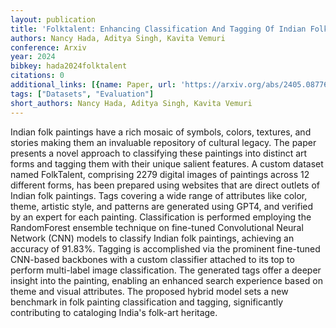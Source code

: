 ```yaml
---
layout: publication
title: 'Folktalent: Enhancing Classification And Tagging Of Indian Folk Paintings'
authors: Nancy Hada, Aditya Singh, Kavita Vemuri
conference: Arxiv
year: 2024
bibkey: hada2024folktalent
citations: 0
additional_links: [{name: Paper, url: 'https://arxiv.org/abs/2405.08776'}]
tags: ["Datasets", "Evaluation"]
short_authors: Nancy Hada, Aditya Singh, Kavita Vemuri
---
```

Indian folk paintings have a rich mosaic of symbols, colors, textures, and
stories making them an invaluable repository of cultural legacy. The paper
presents a novel approach to classifying these paintings into distinct art
forms and tagging them with their unique salient features. A custom dataset
named FolkTalent, comprising 2279 digital images of paintings across 12
different forms, has been prepared using websites that are direct outlets of
Indian folk paintings. Tags covering a wide range of attributes like color,
theme, artistic style, and patterns are generated using GPT4, and verified by
an expert for each painting. Classification is performed employing the
RandomForest ensemble technique on fine-tuned Convolutional Neural Network
(CNN) models to classify Indian folk paintings, achieving an accuracy of
91.83%. Tagging is accomplished via the prominent fine-tuned CNN-based
backbones with a custom classifier attached to its top to perform multi-label
image classification. The generated tags offer a deeper insight into the
painting, enabling an enhanced search experience based on theme and visual
attributes. The proposed hybrid model sets a new benchmark in folk painting
classification and tagging, significantly contributing to cataloging India's
folk-art heritage.